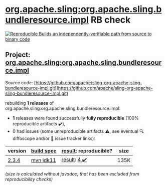 [org.apache.sling:org.apache.sling.bundleresource.impl](https://central.sonatype.com/artifact/org.apache.sling/org.apache.sling.bundleresource.impl/versions) RB check
=======

[![Reproducible Builds](https://reproducible-builds.org/images/logos/rb.svg) an independently-verifiable path from source to binary code](https://reproducible-builds.org/)

## Project: [org.apache.sling:org.apache.sling.bundleresource.impl](https://central.sonatype.com/artifact/org.apache.sling/org.apache.sling.bundleresource.impl/versions)

Source code: [https://github.com/apache/sling-org-apache-sling-bundleresource-impl.git](https://github.com/apache/sling-org-apache-sling-bundleresource-impl.git)

rebuilding **1 releases** of org.apache.sling:org.apache.sling.bundleresource.impl:
- **1** releases were found successfully **fully reproducible** (100% reproducible artifacts :heavy_check_mark:),
- 0 had issues (some unreproducible artifacts :warning:, see eventual :mag: diffoscope and/or :memo: issue tracker links):

| version | [build spec](/BUILDSPEC.md) | [result](https://reproducible-builds.org/docs/jvm/): reproducible? | size |
| -- | --------- | ------ | -- |
| [2.3.4](https://central.sonatype.com/artifact/org.apache.sling/org.apache.sling.bundleresource.impl/2.3.4/pom) | [mvn jdk11](org.apache.sling.bundleresource.impl-2.3.4.buildspec) | [result](org.apache.sling.bundleresource.impl-2.3.4.buildinfo): [4 :heavy_check_mark: ](org.apache.sling.bundleresource.impl-2.3.4.buildcompare) | 135K |

<i>(size is calculated without javadoc, that has been excluded from reproducibility checks)</i>
